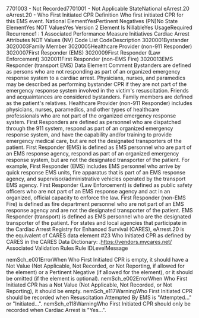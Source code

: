 

7701003 - Not Recorded7701001 - Not Applicable
StateNational
eArrest.20
eArrest.20 - Who First Initiated CPR
Definition
Who first initiated CPR for this EMS event.
National ElementYesPertinent Negatives (PN)No
State ElementYes
NOT ValuesYes
Version 2 Element
Is NillableYes
UsageRequired
Recurrence1 : 1
Associated Performance Measure Initiatives
Cardiac Arrest
Attributes
NOT Values (NV)
Code List
CodeDescription
3020001Bystander
3020003Family Member
3020005Healthcare Provider (non-911 Responder)
3020007First Responder (EMS)
3020009First Responder (Law Enforcement)
3020011First Responder (non-EMS Fire)
3020013EMS Responder (transport EMS)
Data Element Comment
Bystanders are defined as persons who are not responding as part of an organized emergency response system to a cardiac
arrest. Physicians, nurses, and paramedics may be described as performing bystander CPR if they are not part of the
emergency response system involved in the victim's resuscitation. Friends and acquaintances are considered bystanders. 
Family members are defined as the patient's relatives. 
Healthcare Provider (non-911 Responder) includes physicians, nurses, paramedics, and other types of healthcare
professionals who are not part of the organized emergency response system. 
First Responders are defined as personnel who are dispatched through the 911 system, respond as part of an organized
emergency response system, and have the capability and/or training to provide emergency medical care, but are not the
designated transporters of the patient. 
First Responder (EMS) is defined as EMS personnel who are part of an EMS response agency, respond as part of an
organized emergency response system, but are not the designated transporter of the patient. For example, First Responder
(EMS) includes EMS personnel who arrive by quick response EMS units, fire apparatus that is part of an EMS response
agency, and supervisor/administrative vehicles operated by the transport EMS agency. 
First Responder (Law Enforcement) is defined as public safety officers who are not part of an EMS response agency and act
in an organized, official capacity to enforce the law. 
First Responder (non-EMS Fire) is defined as fire department personnel who are not part of an EMS response agency and
are not the designated transporter of the patient. 
EMS Responder (transport) is defined as EMS personnel who are the designated transporter of the patient. 
For states and local agencies that participate in the Cardiac Arrest Registry for Enhanced Survival (CARES), eArrest.20 is the
equivalent of CARES data element #23 Who Initiated CPR as defined by CARES in the CARES Data Dictionary: 
.https://vendors.mycares.net/
Associated Validation Rules
Rule IDLevelMessage

nemSch_e001ErrorWhen Who First Initiated CPR is empty, it should have a Not Value (Not Applicable, Not
Recorded, or Not Reporting, if allowed for the element) or a Pertinent Negative (if allowed for the
element), or it should be omitted (if the element is optional).
nemSch_e002ErrorWhen Who First Initiated CPR has a Not Value (Not Applicable, Not Recorded, or Not
Reporting), it should be empty.
nemSch_e117WarningWho First Initiated CPR should be recorded when Resuscitation Attempted By EMS is
"Attempted..." or "Initiated...".
nemSch_e118WarningWho First Initiated CPR should only be recorded when Cardiac Arrest is "Yes...".